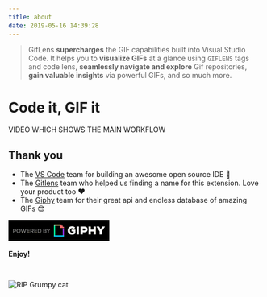 ```yaml
---
title: about
date: 2019-05-16 14:39:28
---
```


> GifLens **supercharges** the GIF capabilities built into Visual Studio Code. It helps you to **visualize GIFs** at a glance using `GIFLENS` tags and code lens, **seamlessly navigate and explore** Gif repositories, **gain valuable insights** via powerful GIFs, and so much more.

# Code it, GIF it

VIDEO WHICH SHOWS THE MAIN WORKFLOW

## Thank you

- The [VS Code](https://code.visualstudio.com/) team for building an awesome open source IDE 🙏
- The [Gitlens](https://github.com/eamodio/vscode-gitlens) team who helped us finding a name for this extension. Love your product too ❤️
- The [Giphy](https://giphy.com/) team for their great api and endless database of amazing GIFs 😎

<a href="https://giphy.com/"><img src="/images/PoweredBy_200_Horizontal_Light-Backgrounds_With_Logo.gif" alt="Powered by Giphy" width="200"/></a>

**Enjoy!**

<img src="https://media.giphy.com/media/PmRWBGQ1NOREN5dYxk/giphy.gif" style="margin-top: 30px;" alt="RIP Grumpy cat" />
